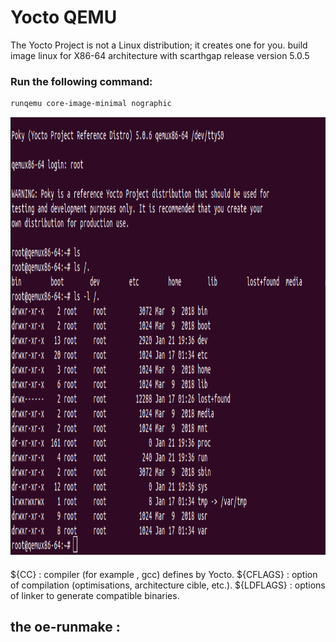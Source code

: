 # Yocto QEMU 
The Yocto Project is not a Linux distribution; it creates one for you.
build image linux  for X86-64 architecture  with scarthgap release version 5.0.5
### Run the following command:

```bash
runqemu core-image-minimal nographic 
```
 <img src="runqemu.png" alt="coonect to the machine  " width="900" height="700"> 
 
#### 
${CC} : compiler (for example , gcc) defines by  Yocto.
${CFLAGS} : option of  compilation (optimisations, architecture cible, etc.).
${LDFLAGS} : options of  linker to generate compatible binaries.

## the oe-runmake :

